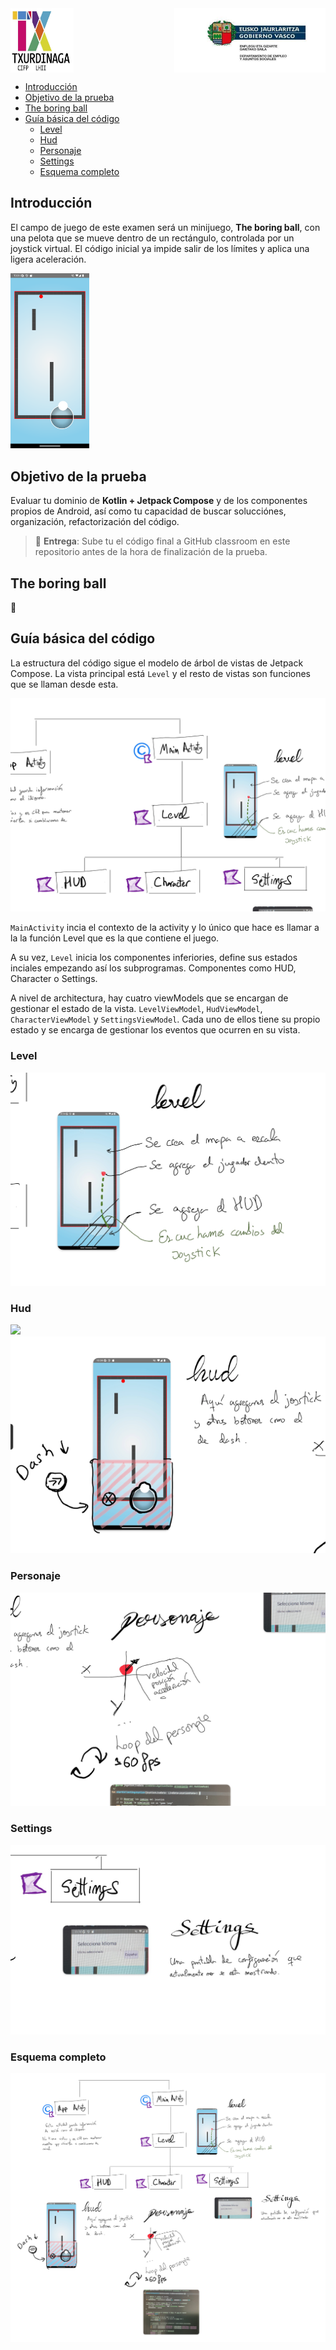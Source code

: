 
<div style="display: flex; justify-content: space-between;">
  <img src="doc/txur.png" alt="alt text" style="width: 20%;">
  <img src="doc/eusko.png" alt="alt text" style="width: 48%;">
</div>

- [Introducción](#introducción)
- [Objetivo de la prueba](#objetivo-de-la-prueba)
- [The boring ball](#the-boring-ball)
- [Guía básica del código](#guía-básica-del-código)
  - [Level](#level)
  - [Hud](#hud)
  - [Personaje](#personaje)
  - [Settings](#settings)
  - [Esquema completo](#esquema-completo)

## Introducción


El campo de juego de este examen será un minijuego, **The boring ball**, con una pelota que se mueve dentro de un rectángulo, controlada por un joystick virtual. El código inicial ya impide salir de los límites y aplica una ligera aceleración.

<img src="doc/hud.png" alt="alt text" style="width: 25%;">


## Objetivo de la prueba

Evaluar tu dominio de **Kotlin + Jetpack Compose** y de los componentes propios de Android, así como tu capacidad de buscar solucciónes, organización, refactorización del código.

> 🔔 **Entrega**: Sube tu el código final a GitHub classroom en este repositorio antes de la hora de finalización de la prueba.

## The boring ball

:construction:
  
## Guía básica del código

La estructura del código sigue el modelo de árbol de vistas de Jetpack Compose. La vista principal está `Level` y el resto de vistas son funciones que se llaman desde esta.

![](doc/Examen%20di_page-0005.jpg)
 
`MainActivity` incia el contexto de la activity y lo único que hace es llamar a la la función Level que es la que contiene el juego. 

A su vez, `Level` inicia los componentes inferiories, define sus estados inciales empezando así los subprogramas. Componentes como HUD, Character o Settings.

A nivel de architectura, hay cuatro viewModels que se encargan de gestionar el estado de la vista. `LevelViewModel`, `HudViewModel`, `CharacterViewModel` y `SettingsViewModel`. Cada uno de ellos tiene su propio estado y se encarga de gestionar los eventos que ocurren en su vista.

### Level
![](doc/Examen%20di_page-0003.jpg)

### Hud 
![](doc/Examen%20di_page-000.jpg)
![alt text](doc/hud1.png)

### Personaje
![](doc/Examen%20di_page-0001.jpg)

### Settings

![](doc/Examen%20di_page-0002.jpg)

### Esquema completo
![](doc/Examen%20di%20(1)_page-0001.jpg)
